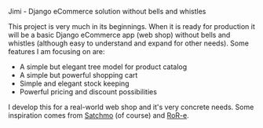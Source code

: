 Jimi - Django eCommerce solution without bells and whistles

This project is very much in its beginnings. When it is ready for production it will be a basic Django eCommerce app (web shop) without bells and whistles (although easy to understand and expand for other needs). Some features I am focusing on are:

- A simple but elegant tree model for product catalog
- A simple but powerful shopping cart
- Simple and elegant stock keeping
- Powerful pricing and discount possibilities

I develop this for a real-world web shop and it's very concrete needs. Some inspiration comes from [Satchmo](http://www.satchmoproject.com/) (of course) and [RoR-e](http://ror-e.com/).
